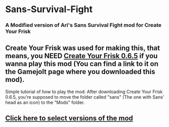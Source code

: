 # Sans-Survival-Fight
### A Modified version of Ari's Sans Survival Fight mod for Create Your Frisk
## Create Your Frisk was used for making this, that means, you NEED [Create Your Frisk 0.6.5](https://github.com/RhenaudTheLukark/CreateYourFrisk/releases) if you wanna play this mod (You can find a link to it on the Gamejolt page where you downloaded this mod).
Simple tutorial of how to play the mod:
After downloading Create Your Frisk 0.6.5, you're supposed to move the folder called "sans" (The one with Sans' head as an icon) to the "Mods" folder.


## [Click here to select versions of the mod](https://github.com/RyAtlasX/Sans-Survival-Fight/releases)
